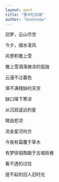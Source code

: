 ```yaml
---
layout: post
title: "雪中忆旧城"
author: "dusksnow"
---
```

旧梦，云山尽空

今夕，烟水凌风

风卷积檐上雪

檐上雪滴落微凉的孤独

云漫不过暮色

填不满残缺的天空

缺口降下寒凉

从沉寂遥远的星

暗自悲凉

流金星河何方

今夜有霜覆于草木

有梦徘徊踟蹰于古城街巷



看不透的过往

提不起的旧人旧时光